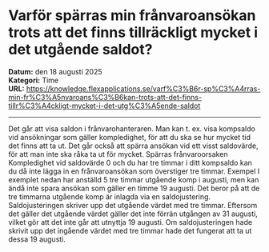 # Varför spärras min frånvaroansökan trots att det finns tillräckligt mycket i det utgående saldot?

**Datum:** den 18 augusti 2025  
**Kategori:** Time  
**URL:** https://knowledge.flexapplications.se/varf%C3%B6r-sp%C3%A4rras-min-fr%C3%A5nvaroans%C3%B6kan-trots-att-det-finns-tillr%C3%A4ckligt-mycket-i-det-utg%C3%A5ende-saldot

---

Det går att visa saldon i frånvarohanteraren. Man kan t. ex. visa kompsaldo vid ansökningar som gäller kompledighet, för att du ska se hur mycket tid det finns att ta ut. Det går också att spärra ansökan vid ett visst saldovärde, för att man inte ska råka ta ut för mycket. Spärras frånvaroorsaken Kompledighet vid saldovärde 0 och du har tre timmar i ditt kompsaldo kan du då inte lägga in en frånvaroansökan som överstiger tre timmar.
Exempel
I exemplet nedan har anställd 5 tre timmar utgående komp i augusti, men kan ändå inte spara ansökan som gäller en timme 19 augusti.
Det beror på att de tre timmarna utgående komp är inlagda via en saldojustering. Saldojusteringen skriver upp det utgående värdet med tre timmar. Eftersom det gäller det utgående värdet gäller det inte förrän utgången av 31 augusti, vilket gör att det inte går att utnyttja 19 augusti.
Om saldojusteringen hade skrivit upp det
ingående
värdet med tre timmar hade det fungerat att ta ut dessa 19 augusti.
